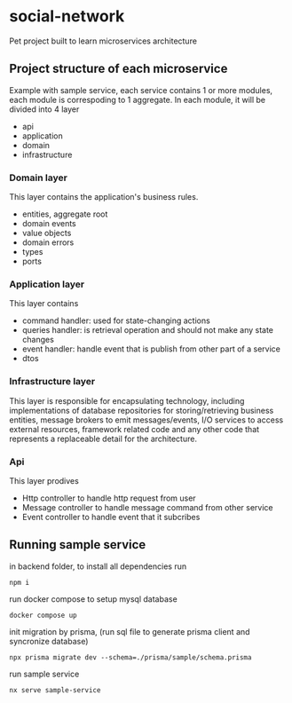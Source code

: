 # social-network

Pet project built to learn microservices architecture

## Project structure of each microservice

Example with sample service, each service contains 1 or more modules, each module is correspoding to 1 aggregate. In each module, it will be divided into 4 layer

- api
- application
- domain
- infrastructure

### Domain layer

This layer contains the application's business rules.

- entities, aggregate root
- domain events
- value objects
- domain errors
- types
- ports

### Application layer

This layer contains

- command handler: used for state-changing actions
- queries handler: is retrieval operation and should not make any state changes
- event handler: handle event that is publish from other part of a service
- dtos

### Infrastructure layer

This layer is responsible for encapsulating technology, including implementations of database repositories for storing/retrieving business entities, message brokers to emit messages/events, I/O services to access external resources, framework related code and any other code that represents a replaceable detail for the architecture.

### Api

This layer prodives

- Http controller to handle http request from user
- Message controller to handle message command from other service
- Event controller to handle event that it subcribes

## Running sample service

in backend folder, to install all dependencies run

```
npm i
```

run docker compose to setup mysql database

```
docker compose up
```

init migration by prisma, (run sql file to generate prisma client and syncronize database)

```
npx prisma migrate dev --schema=./prisma/sample/schema.prisma
```

run sample service

```
nx serve sample-service
```
